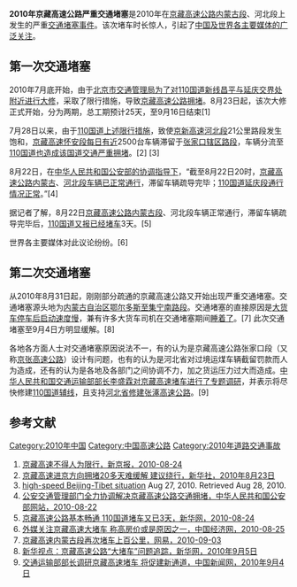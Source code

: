 **2010年京藏高速公路严重交通堵塞**是2010年在[京藏高速公路内蒙古段](../Page/京藏高速公路.md "wikilink")、河北段上发生的严重[交通堵塞事件](../Page/交通堵塞.md "wikilink")。该次堵车时长惊人，引起了[中国及世界各主要媒体的广泛关注](https://zh.wikipedia.org/wiki/中国 "wikilink")。

## 第一次交通堵塞

2010年7月底开始，由于[北京市交通管理局为了对](https://zh.wikipedia.org/wiki/北京市交通管理局 "wikilink")[110国道新线](../Page/110国道.md "wikilink")[昌平与](https://zh.wikipedia.org/wiki/昌平 "wikilink")[延庆交界处附近进行大修](https://zh.wikipedia.org/wiki/延庆县 "wikilink")，采取了限行措施，导致[京藏高速公路拥堵](../Page/京藏高速公路.md "wikilink")。8月23日起，该次大修正式开始，分为两期，总工期预计25天，至9月16日结束\[1\]

7月28日以来，由于[110国道上述限行措施](../Page/110国道.md "wikilink")，致使[京新高速](https://zh.wikipedia.org/wiki/京新高速 "wikilink")[河北段](https://zh.wikipedia.org/wiki/河北 "wikilink")21公里路段发生饱和，[京藏高速](https://zh.wikipedia.org/wiki/京藏高速 "wikilink")[怀安段每日有近](https://zh.wikipedia.org/wiki/怀安 "wikilink")2500台车辆滞留于[张家口辖区路段](https://zh.wikipedia.org/wiki/张家口 "wikilink")，车辆分流至[110国道也造成该国道交通严重拥堵](../Page/110国道.md "wikilink")。\[2\]
\[3\]

8月22日，在[中华人民共和国公安部的协调指导下](../Page/中华人民共和国公安部.md "wikilink")，“截至8月22日20时，[京藏高速公路](../Page/京藏高速公路.md "wikilink")[内蒙古](https://zh.wikipedia.org/wiki/内蒙古 "wikilink")、[河北段车辆已正常通行](https://zh.wikipedia.org/wiki/河北 "wikilink")，滞留车辆疏导完毕；[110国道延庆段通行情况正常](../Page/110国道.md "wikilink")。”\[4\]

据记者了解，8月22日[京藏高速公路内蒙古段](../Page/京藏高速公路.md "wikilink")、河北段车辆正常通行，滞留车辆疏导完毕后，[110国道又报已经堵车](../Page/110国道.md "wikilink")3天。\[5\]

世界各主要媒体对此议论纷纷。\[6\]

## 第二次交通堵塞

从2010年8月31日起，刚刚部分疏通的京藏高速公路又开始出现严重交通堵塞。交通堵塞源头地为[内蒙古自治区](../Page/内蒙古自治区.md "wikilink")[鄂尔多斯至](../Page/鄂尔多斯市.md "wikilink")[集宁南路段](https://zh.wikipedia.org/wiki/集宁 "wikilink")。交通堵塞的直接原因是[大货车停车后启动速度慢](https://zh.wikipedia.org/wiki/大货车 "wikilink")，兼有许多大货车司机在交通堵塞期间[睡着了](../Page/睡眠.md "wikilink")。\[7\]
此次交通堵塞至9月4日方明显缓解。\[8\]

各地各方面人士对交通堵塞原因说法不一，有的认为是京藏高速公路张家口段（又称[京张高速公路](https://zh.wikipedia.org/wiki/京张高速公路 "wikilink")）设计有问题，也有的认为是河北省对过境运煤车辆截留罚款而人为造成，还有的认为是各地及各部门之间协调不力，加之货运压力过大而造成。[中华人民共和国交通运输部部长](../Page/中华人民共和国交通运输部.md "wikilink")[李盛霖对京藏高速堵车进行了专题调研](../Page/李盛霖.md "wikilink")，并表示将尽快修建[110国道辅线](../Page/110国道.md "wikilink")，且支持[河北省修建](../Page/河北省.md "wikilink")[张涿高速公路](https://zh.wikipedia.org/wiki/张涿高速公路 "wikilink")。\[9\]

## 参考文献

[Category:2010年中国](https://zh.wikipedia.org/wiki/Category:2010年中国 "wikilink")
[Category:中国高速公路](https://zh.wikipedia.org/wiki/Category:中国高速公路 "wikilink")
[Category:2010年道路交通事故](https://zh.wikipedia.org/wiki/Category:2010年道路交通事故 "wikilink")

1.  [京藏高速不得人为限行，新京报，2010-08-24](http://epaper.bjnews.com.cn/html/2010-08/24/content_140343.htm?div=-1)
2.  [京藏高速进京方向拥堵20多天难缓解
    建议绕行，新华社，2010年8月23日](http://society.people.com.cn/GB/1062/12508273.html)
3.  [high-speed Beijing-Tibet
    situation](http://www.christianlouboutin-stores.com/christian-louboutin-news/high-speed-beijing-tibet-situation-2)
    Aug 27, 2010. Retrieved Aug 28, 2010.
4.  [公安交通管理部门全力协调解决京藏高速公路交通拥堵，中华人民共和国公安部网站，2010-08-22](http://www.mps.gov.cn/n16/n1237/n1342/n803715/2500607.html)
5.  [京藏高速公路基本畅通 110国道堵车又已3天，新华网，2010-08-24](http://www.news.cn/chinanews/2010-08/24/content_20717930.htm)
6.  [外媒关注京藏高速大堵车
    称高房价或是原因之一，中国经济网，2010-08-25](http://intl.ce.cn/specials/zxxx/201008/25/t20100825_21756203.shtml)
7.  [京藏高速内蒙古段再次堵车上百公里，网易，2010-09-03](http://news.163.com/10/0903/02/6FKEVOOA0001124J.html)
8.  [新华视点：京藏高速公路“大堵车”问题追踪，新华网，2010年9月5日](http://news.xinhuanet.com/politics/2010-09/05/c_12519541.htm)
9.  [交通运输部部长调研京藏高速堵车
    将促建新通道，中国新闻网，2010年9月4日](http://www.chinanews.com.cn/gn/2010/09-04/2511836.shtml)